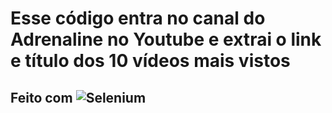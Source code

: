 # Esse código entra no canal do Adrenaline no Youtube e extrai o link e título dos 10 vídeos mais vistos 

## Feito com ![Selenium](https://img.shields.io/badge/-selenium-%43B02A?style=for-the-badge&logo=selenium&logoColor=white)
